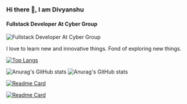 ### Hi there 👋, I am Divyanshu
#### Fullstack Developer At Cyber Group
![Fullstack Developer At Cyber Group](https://pbs.twimg.com/profile_images/1317146823614636034/kmqfXDkP_400x400.jpg)

I love to learn new and innovative things. Fond of exploring new things.

[![Top Langs](https://github-readme-stats.vercel.app/api/top-langs/?username=thealoneshadow)](https://github.com/anuraghazra/github-readme-stats)







![Anurag's GitHub stats](https://github-readme-stats.vercel.app/api?username=thealoneshadow&hide=contribs,prs)
![Anurag's GitHub stats](https://github-readme-stats.vercel.app/api?username=thealoneshadow&count_private=true)

[![Readme Card](https://github-readme-stats.vercel.app/api/pin/?username=thealoneshadow&repo=Harry-Potter-cloak-in-python)](https://github.com/thealoneshadow/Harry-Potter-cloak-in-python)

[![Readme Card](https://github-readme-stats.vercel.app/api/pin/?username=thealoneshadow&repo=netflix-clone)](https://github.com/thealoneshadow/netflix-clone)

